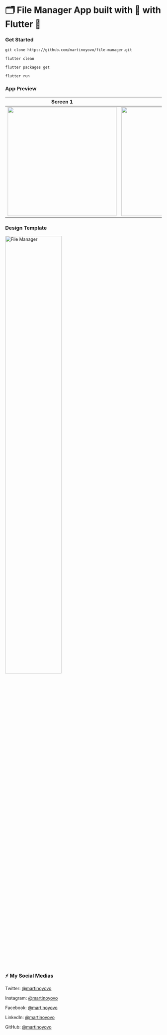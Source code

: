 # 🗂 File Manager App built with 💙 with Flutter 📂
### Get Started

```shell
git clone https://github.com/martinoyovo/file-manager.git
```
```shell
flutter clean
```
```shell
flutter packages get
```
```shell
flutter run
```

### App Preview

|              Screen 1             |             Screen 2           |
| :----------------------------------: | :----------------------------------: |
| <img src="https://github.com/martinoyovo/file-manager/blob/main/screenshots/p1.png" width="350"> | <img src="https://github.com/martinoyovo/file-manager/blob/main/screenshots/p2.png" width="350"> |

### Design Template
<a href="https://www.figma.com/file/GTvFX0Bx5ErSEgN2FsGRJD/File-Manager-(Community)?node-id=27%3A8" target="_blank"><img src="https://github.com/martinoyovo/file-manager/blob/main/screenshots/thecover.png" alt="File Manager" width="60%" /></a>

### ⚡️ My Social Medias

Twitter: [@martinoyovo](https://twitter.com/martinoyovo)

Instagram: [@martinoyovo](https://instagram.com/martinoyovo)

Facebook: [@martinoyovo](https://www.facebook.com/yovo.martino)

LinkedIn: [@martinoyovo](https://linkedin.com/in/martino-yovo)

GitHub: [@martinoyovo](https://github.com/martinoyovo)
